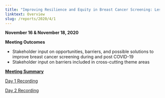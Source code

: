 ```yaml
---
title: "Improving Resilience and Equity in Breast Cancer Screening: Lessons from COVID-19 and Beyond"
linktext: Overview
slug: /reports/2020/4/1
---
```

<div class="full-report-container">
<div class="left-nav-container">
<left-navigation root="/reports/2020/4"></left-navigation>
</div>
<div class="report-container">

**November 16 & November 18, 2020**

**Meeting Outcomes**

- Stakeholder input on opportunities, barriers, and possible solutions to improve breast cancer screening during and post COVID-19
- Stakeholder input on barriers included in cross-cutting theme areas


<p><strong><a class="pdf-icon" href="https://deainfo.nci.nih.gov/advisory/pcp/pcp111620/summary.pdf">Meeting Summary</a></strong></p>

[Day 1 Recording](https://nci.rev.vbrick.com/#/videos/f801d69d-4ad5-45cd-8cc5-8eaf4a0ea3eb)

[Day 2 Recording](https://nci.rev.vbrick.com/#/videos/d0bb6306-d615-494e-9a9f-3943b539f5e1)


</div>
</div>

